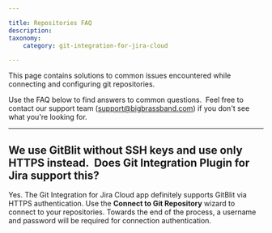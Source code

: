 ```yaml
---

title: Repositories FAQ
description:
taxonomy:
    category: git-integration-for-jira-cloud

---
```

This page contains solutions to common issues encountered while connecting and configuring git repositories.

Use the FAQ below to find answers to common questions.  Feel free to contact our support team ([support@bigbrassband.com](mailto:support@bigbrassband.com?subject=Repository%20connection%20issues%20-)) if you don't see what you're looking for.

* * *

## We use GitBlit without SSH keys and use only HTTPS instead.  Does Git Integration Plugin for Jira support this?

Yes. The Git Integration for Jira Cloud app definitely supports GitBlit via HTTPS authentication. Use the **Connect to Git Repository** wizard to connect to your repositories. Towards the end of the process, a username and password will be required for connection authentication.


